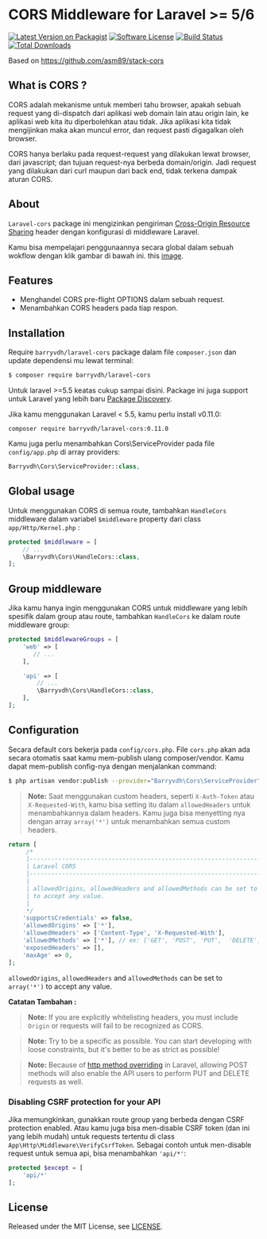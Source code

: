 # CORS Middleware for Laravel >= 5/6

[![Latest Version on Packagist][ico-version]][link-packagist]
[![Software License][ico-license]](LICENSE.md)
[![Build Status][ico-travis]][link-travis]
[![Total Downloads][ico-downloads]][link-downloads]

Based on https://github.com/asm89/stack-cors

## What is CORS ?

CORS adalah mekanisme untuk memberi tahu browser, apakah sebuah request yang di-dispatch dari aplikasi web domain lain atau origin lain, ke aplikasi web kita itu diperbolehkan atau tidak. Jika aplikasi kita tidak mengijinkan maka akan muncul error, dan request pasti digagalkan oleh browser.

CORS hanya berlaku pada request-request yang dilakukan lewat browser, dari javascript; dan tujuan request-nya berbeda domain/origin. Jadi request yang dilakukan dari curl maupun dari back end, tidak terkena dampak aturan CORS.

## About

`Laravel-cors` package ini mengizinkan pengiriman [Cross-Origin Resource Sharing](http://enable-cors.org/)
header dengan konfigurasi di middleware Laravel.

Kamu bisa mempelajari penggunaannya secara global dalam sebuah wokflow dengan klik gambar di bawah ini.
this [image](http://www.html5rocks.com/static/images/cors_server_flowchart.png).

## Features

* Menghandel CORS pre-flight OPTIONS dalam sebuah request.
* Menambahkan CORS headers pada tiap respon.

## Installation

Require `barryvdh/laravel-cors` package dalam file `composer.json` dan update dependensi mu lewat terminal:
```sh
$ composer require barryvdh/laravel-cors
```

Untuk laravel >=5.5 keatas cukup sampai disini. Package ini juga support untuk Laravel yang lebih baru [Package Discovery](https://laravel.com/docs/5.5/packages#package-discovery).

Jika kamu menggunakan Laravel < 5.5, kamu perlu install v0.11.0:
```
composer require barryvdh/laravel-cors:0.11.0
```
Kamu juga perlu menambahkan Cors\ServiceProvider pada file `config/app.php` di array providers:
```php
Barryvdh\Cors\ServiceProvider::class,
```

## Global usage

Untuk menggunakan CORS di semua route, tambahkan `HandleCors` middleware dalam variabel `$middleware` property dari class  `app/Http/Kernel.php` :

```php
protected $middleware = [
    // ...
    \Barryvdh\Cors\HandleCors::class,
];
```

## Group middleware

Jika kamu hanya ingin menggunakan  CORS untuk middleware yang lebih spesifik dalam group atau route, tambahkan `HandleCors` ke dalam route middleware group:

```php
protected $middlewareGroups = [
    'web' => [
       // ...
    ],

    'api' => [
        // ...
        \Barryvdh\Cors\HandleCors::class,
    ],
];
```

## Configuration

Secara default cors bekerja pada `config/cors.php`. File `cors.php` akan ada secara otomatis saat kamu mem-publish ulang composer/vendor. Kamu dapat mem-publish config-nya dengan menjalankan command:
```sh
$ php artisan vendor:publish --provider="Barryvdh\Cors\ServiceProvider"
```
> **Note:** Saat menggunakan custom headers, seperti `X-Auth-Token` atau `X-Requested-With`, kamu bisa setting itu dalam `allowedHeaders` untuk menambahkannya dalam headers. Kamu juga bisa menyetting nya dengan array `array('*')` untuk menambahkan semua custom headers.

    
```php
return [
     /*
     |--------------------------------------------------------------------------
     | Laravel CORS
     |--------------------------------------------------------------------------
     |
     | allowedOrigins, allowedHeaders and allowedMethods can be set to array('*')
     | to accept any value.
     |
     */
    'supportsCredentials' => false,
    'allowedOrigins' => ['*'],
    'allowedHeaders' => ['Content-Type', 'X-Requested-With'],
    'allowedMethods' => ['*'], // ex: ['GET', 'POST', 'PUT',  'DELETE']
    'exposedHeaders' => [],
    'maxAge' => 0,
];
```

`allowedOrigins`, `allowedHeaders` and `allowedMethods` can be set to `array('*')` to accept any value.

**Catatan Tambahan :**

> **Note:** If you are explicitly whitelisting headers, you must include `Origin` or requests will fail to be recognized as CORS.

> **Note:** Try to be a specific as possible. You can start developing with loose constraints, but it's better to be as strict as possible!

> **Note:** Because of [http method overriding](http://symfony.com/doc/current/reference/configuration/framework.html#http-method-override) in Laravel, allowing POST methods will also enable the API users to perform PUT and DELETE requests as well.


### Disabling CSRF protection for your API

Jika memungkinkan, gunakkan route group yang berbeda dengan CSRF protection enabled. 
Atau kamu juga bisa men-disable CSRF token (dan ini yang lebih mudah) untuk requests tertentu di class `App\Http\Middleware\VerifyCsrfToken`. Sebagai contoh untuk men-disable request untuk semua api, bisa menambahkan `'api/*'`:

```php
protected $except = [
    'api/*'
];
```
    
## License

Released under the MIT License, see [LICENSE](LICENSE).

[ico-version]: https://img.shields.io/packagist/v/barryvdh/laravel-cors.svg?style=flat-square
[ico-license]: https://img.shields.io/badge/license-MIT-brightgreen.svg?style=flat-square
[ico-travis]: https://img.shields.io/travis/barryvdh/laravel-cors/master.svg?style=flat-square
[ico-scrutinizer]: https://img.shields.io/scrutinizer/coverage/g/barryvdh/laravel-cors.svg?style=flat-square
[ico-code-quality]: https://img.shields.io/scrutinizer/g/barryvdh/laravel-cors.svg?style=flat-square
[ico-downloads]: https://img.shields.io/packagist/dt/barryvdh/laravel-cors.svg?style=flat-square

[link-packagist]: https://packagist.org/packages/barryvdh/laravel-cors
[link-travis]: https://travis-ci.org/barryvdh/laravel-cors
[link-scrutinizer]: https://scrutinizer-ci.com/g/barryvdh/laravel-cors/code-structure
[link-code-quality]: https://scrutinizer-ci.com/g/barryvdh/laravel-cors
[link-downloads]: https://packagist.org/packages/barryvdh/laravel-cors
[link-author]: https://github.com/barryvdh
[link-contributors]: ../../contributors
